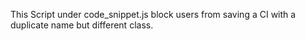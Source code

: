 This Script under code_snippet.js block users from saving a CI with a duplicate name but different class.
